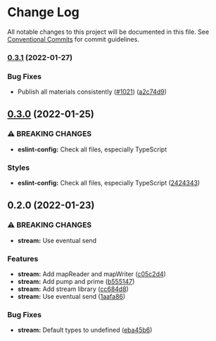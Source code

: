 # Change Log

All notable changes to this project will be documented in this file.
See [Conventional Commits](https://conventionalcommits.org) for commit guidelines.

### [0.3.1](https://github.com/endojs/endo/compare/@endo/stream@0.3.0...@endo/stream@0.3.1) (2022-01-27)


### Bug Fixes

* Publish all materials consistently ([#1021](https://github.com/endojs/endo/issues/1021)) ([a2c74d9](https://github.com/endojs/endo/commit/a2c74d9de68a325761d62e1b2187a117ef884571))



## [0.3.0](https://github.com/endojs/endo/compare/@endo/stream@0.2.0...@endo/stream@0.3.0) (2022-01-25)


### ⚠ BREAKING CHANGES

* **eslint-config:** Check all files, especially TypeScript

### Styles

* **eslint-config:** Check all files, especially TypeScript ([2424343](https://github.com/endojs/endo/commit/242434364b464bd666a8117d116b20ad70396838))



## 0.2.0 (2022-01-23)


### ⚠ BREAKING CHANGES

* **stream:** Use eventual send

### Features

* **stream:** Add mapReader and mapWriter ([c05c2d4](https://github.com/endojs/endo/commit/c05c2d4d5077e303fe54b1b5a5e0a54a8c432795))
* **stream:** Add pump and prime ([b555147](https://github.com/endojs/endo/commit/b555147ea727eee68f9f08b00912be306f8d8e2a))
* **stream:** Add stream library ([cc684d8](https://github.com/endojs/endo/commit/cc684d89898ef0abe00511c897865f605b7ddeb3))
* **stream:** Use eventual send ([1aafa86](https://github.com/endojs/endo/commit/1aafa86e7de1f0e05e3b2a065a8d06a4c7f2add1))


### Bug Fixes

* **stream:** Default types to undefined ([eba45b6](https://github.com/endojs/endo/commit/eba45b6db4538f84ba86a60f7be5bd940a007f7e))
